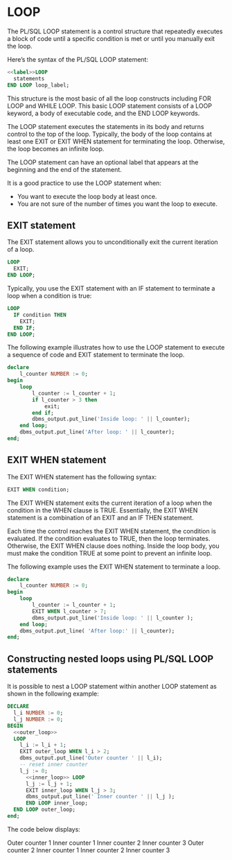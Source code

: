 # LOOP

The PL/SQL LOOP statement is a control structure that repeatedly executes a block of code until a specific condition is met or until you manually exit the loop.

Here’s the syntax of the PL/SQL LOOP statement:
```sql
<<label>>LOOP
  statements
END LOOP loop_label;
```

This structure is the most basic of all the loop constructs including FOR LOOP and WHILE LOOP. This basic LOOP statement consists of a LOOP keyword, a body of executable code, and the END LOOP keywords.

The LOOP statement executes the statements in its body and returns control to the top of the loop. Typically, the body of the loop contains at least one EXIT or EXIT WHEN statement for terminating the loop. Otherwise, the loop becomes an infinite loop.

The LOOP statement can have an optional label that appears at the beginning and the end of the statement.

It is a good practice to use the LOOP statement when:
- You want to execute the loop body at least once.
- You are not sure of the number of times you want the loop to execute.

## EXIT statement

The EXIT statement allows you to unconditionally exit the current iteration of a loop.
```sql
LOOP
  EXIT;
END LOOP;
```

Typically, you use the EXIT statement with an IF statement to terminate a loop when a condition is true:
```sql
LOOP
  IF condition THEN
    EXIT;
  END IF;
END LOOP;
```

The following example illustrates how to use the LOOP statement to execute a sequence of code and EXIT statement to terminate the loop.
```sql
declare
	l_counter NUMBER := 0;
begin
	loop
		l_counter := l_counter + 1;
		if l_counter > 3 then
			exit;
		end if;
		dbms_output.put_line('Inside loop: ' || l_counter);
	end loop;
	dbms_output.put_line('After loop: ' || l_counter);
end;
```

## EXIT WHEN statement
The EXIT WHEN statement has the following syntax:
```sql
EXIT WHEN condition;
```

The EXIT WHEN statement exits the current iteration of a loop when the condition in the WHEN clause is TRUE. Essentially, the EXIT WHEN statement is a combination of an EXIT and an IF THEN statement.

Each time the control reaches the EXIT WHEN statement, the condition is evaluated. If the condition evaluates to TRUE, then the loop terminates. Otherwise, the EXIT WHEN clause does nothing. Inside the loop body, you must make the condition TRUE at some point to prevent an infinite loop.

The following example uses the EXIT WHEN statement to terminate a loop.
```sql
declare
	l_counter NUMBER := 0;
begin
	loop
		l_counter := l_counter + 1;
		EXIT WHEN l_counter > 7;
		dbms_output.put_line('Inside loop: ' || l_counter );
	end loop;
	dbms_output.put_line( 'After loop:' || l_counter);
end;
```
## Constructing nested loops using PL/SQL LOOP statements
It is possible to nest a LOOP statement within another LOOP statement as shown in the following example:

```sql
DECLARE
  l_i NUMBER := 0;
  l_j NUMBER := 0;
BEGIN
  <<outer_loop>>
  LOOP
    l_i := l_i + 1;
	EXIT outer_loop WHEN l_i > 2;
	dbms_output.put_line('Outer counter ' || l_i);
    -- reset inner counter
	l_j := 0;
      <<inner_loop>> LOOP
      l_j := l_j + 1;
      EXIT inner_loop WHEN l_j > 3;
      dbms_output.put_line(' Inner counter ' || l_j );
      END LOOP inner_loop;
  END LOOP outer_loop;
end;
```
The code below displays:

Outer counter 1
 Inner counter 1
 Inner counter 2
 Inner counter 3
Outer counter 2
 Inner counter 1
 Inner counter 2
 Inner counter 3

